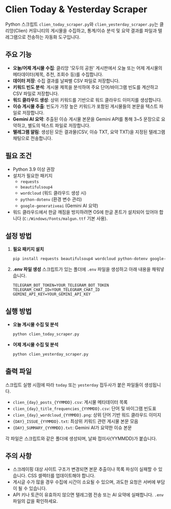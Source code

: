 # Clien Today & Yesterday Scraper

Python 스크립트 `clien_today_scraper.py`와 `clien_yesterday_scraper.py`는 클리앙(Clien) 커뮤니티의 게시물을 수집하고, 통계/이슈 분석 및 요약 결과를 파일과 텔레그램으로 전송하는 자동화 도구입니다.

## 주요 기능
- **오늘/어제 게시물 수집**: 클리앙 '모두의 공원' 게시판에서 오늘 또는 어제 게시물의 메타데이터(제목, 추천, 조회수 등)를 수집합니다.
- **데이터 저장**: 수집 결과를 날짜별 CSV 파일로 저장합니다.
- **키워드 빈도 분석**: 게시물 제목을 분석하여 주요 단어/바이그램 빈도를 계산하고 CSV 파일로 저장합니다.
- **워드 클라우드 생성**: 상위 키워드를 기반으로 워드 클라우드 이미지를 생성합니다.
- **이슈 게시물 추출**: 빈도가 가장 높은 키워드가 포함된 게시물들의 본문을 텍스트 파일로 저장합니다.
- **Gemini AI 요약**: 추출된 이슈 게시물 본문을 Gemini API를 통해 3~5 문장으로 요약하고, 별도의 텍스트 파일로 저장합니다.
- **텔레그램 알림**: 생성된 모든 결과물(CSV, 이슈 TXT, 요약 TXT)을 지정된 텔레그램 채팅으로 전송합니다.

## 필요 조건
- Python 3.9 이상 권장
- 설치가 필요한 패키지
  - `requests`
  - `beautifulsoup4`
  - `wordcloud` (워드 클라우드 생성 시)
  - `python-dotenv` (환경 변수 관리)
  - `google-generativeai` (Gemini AI 요약)
- 워드 클라우드에서 한글 깨짐을 방지하려면 OS에 한글 폰트가 설치되어 있어야 합니다 (`C:/Windows/Fonts/malgun.ttf` 기본 사용).

## 설정 방법
1.  **필요 패키지 설치**
    ```bash
    pip install requests beautifulsoup4 wordcloud python-dotenv google-generativeai
    ```
2.  **.env 파일 생성**
    스크립트가 있는 폴더에 `.env` 파일을 생성하고 아래 내용을 채워넣습니다.
    ```
    TELEGRAM_BOT_TOKEN=YOUR_TELEGRAM_BOT_TOKEN
    TELEGRAM_CHAT_ID=YOUR_TELEGRAM_CHAT_ID
    GEMINI_API_KEY=YOUR_GEMINI_API_KEY
    ```

## 실행 방법
- **오늘 게시물 수집 및 분석**
  ```bash
  python clien_today_scraper.py
  ```
- **어제 게시물 수집 및 분석**
  ```bash
  python clien_yesterday_scraper.py
  ```

## 출력 파일
스크립트 실행 시점에 따라 `today` 또는 `yesterday` 접두사가 붙은 파일들이 생성됩니다.

- `clien_{day}_posts_{YYMMDD}.csv`: 게시물 메타데이터 목록
- `clien_{day}_title_frequencies_{YYMMDD}.csv`: 단어 및 바이그램 빈도표
- `clien_{day}_wordcloud_{YYMMDD}.png`: 상위 단어 기반 워드 클라우드 이미지
- `{DAY}_ISSUE_{YYMMDD}.txt`: 최상위 키워드 관련 게시물 본문 모음
- `{DAY}_SUMMARY_{YYMMDD}.txt`: Gemini AI가 요약한 이슈 본문

각 파일은 스크립트와 같은 폴더에 생성되며, 날짜 접미사(YYMMDD)가 붙습니다.

## 주의 사항
- 스크레이핑 대상 사이트 구조가 변경되면 본문 추출이나 목록 파싱이 실패할 수 있습니다. CSS 셀렉터를 업데이트해야 합니다.
- 게시글 수가 많을 경우 수집에 시간이 소요될 수 있으며, 과도한 요청은 서버에 부담이 될 수 있습니다.
- API 키나 토큰이 유효하지 않으면 텔레그램 전송 또는 AI 요약에 실패합니다. `.env` 파일의 값을 확인하세요.
